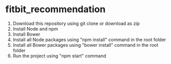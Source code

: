 # fitbit_recommendation

1. Download this repository using git clone or download as zip
2. Install Node and npm
3. Install Bower
4. Install all Node packages using "npm install" command in the root folder
5. Install all Bower packages using "bower install" command in the root folder
6. Run the project using "npm start" command
